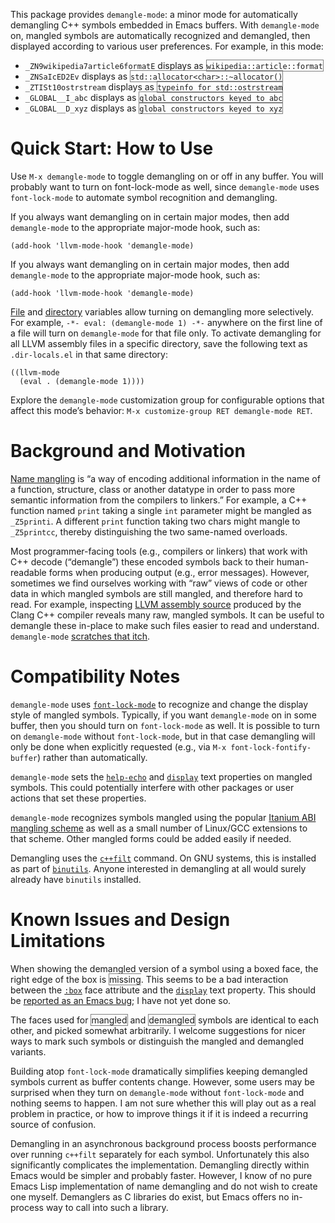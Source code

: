 This package provides `demangle-mode`: a minor mode for automatically
demangling C++ symbols embedded in Emacs buffers. With `demangle-mode`
on, mangled symbols are automatically recognized and demangled, then
displayed according to various user preferences. For example, in this
mode:

- `_ZN9wikipedia7article6formatE` displays as <span
  title="_ZN9wikipedia7article6formatE" style="border: 1px solid
  gray">`wikipedia::article::format`</span>
- `_ZNSaIcED2Ev` displays as <span title="_ZNSaIcED2Ev" style="border:
  1px solid gray">`std::allocator<char>::~allocator()`</span>
- `_ZTISt10ostrstream` displays as <span title="_ZTISt10ostrstream"
  style="border: 1px solid gray">`typeinfo for std::ostrstream`</span>
- `_GLOBAL__I_abc` displays as <span title="_GLOBAL__I_abc"
  style="border: 1px solid gray">`global constructors keyed to
  abc`</span>
- `_GLOBAL__D_xyz` displays as <span title="_GLOBAL__D_xyz"
  style="border: 1px solid gray">`global constructors keyed to
  xyz`</span>

# Quick Start: How to Use

Use `M-x demangle-mode` to toggle demangling on or off in any
buffer. You will probably want to turn on font-lock-mode as well,
since `demangle-mode` uses `font-lock-mode` to automate symbol
recognition and demangling.

If you always want demangling on in certain major modes, then add
`demangle-mode` to the appropriate major-mode hook, such as:

```elisp
(add-hook 'llvm-mode-hook 'demangle-mode)
```

If you always want demangling on in certain major modes, then add
`demangle-mode` to the appropriate major-mode hook, such as:

```elisp
(add-hook 'llvm-mode-hook 'demangle-mode)
```

[File](https://www.gnu.org/software/emacs/manual/html_node/emacs/File-Variables.html)
and
[directory](https://www.gnu.org/software/emacs/manual/html_node/emacs/Directory-Variables.html)
variables allow turning on demangling more selectively. For example,
`-*- eval: (demangle-mode 1) -*-` anywhere on the first line of a file
will turn on `demangle-mode` for that file only. To activate
demangling for all LLVM assembly files in a specific directory, save
the following text as `.dir-locals.el` in that same directory:

```elisp
((llvm-mode
  (eval . (demangle-mode 1))))
```

Explore the `demangle-mode` customization group for configurable
options that affect this mode’s behavior: `M-x customize-group RET
demangle-mode RET`.

# Background and Motivation

[Name mangling](https://en.wikipedia.org/wiki/Name_mangling) is “a way
of encoding additional information in the name of a function,
structure, class or another datatype in order to pass more semantic
information from the compilers to linkers.” For example, a C++
function named `print` taking a single `int` parameter might be
mangled as `_Z5printi`. A different `print` function taking two chars
might mangle to `_Z5printcc`, thereby distinguishing the two
same-named overloads.

Most programmer-facing tools (e.g., compilers or linkers) that work
with C++ decode (“demangle”) these encoded symbols back to their
human-readable forms when producing output (e.g., error
messages). However, sometimes we find ourselves working with “raw”
views of code or other data in which mangled symbols are still
mangled, and therefore hard to read. For example, inspecting
[LLVM assembly source](http://llvm.org/docs/LangRef.html) produced by
the Clang C++ compiler reveals many raw, mangled symbols. It can be
useful to demangle these in-place to make such files easier to read
and understand. `demangle-mode`
[scratches that itch](http://www.catb.org/~esr/writings/cathedral-bazaar/cathedral-bazaar/ar01s02.html).

# Compatibility Notes

`demangle-mode` uses
[`font-lock-mode`](https://www.gnu.org/software/emacs/manual/html_node/emacs/Font-Lock.html)
to recognize and change the display style of mangled
symbols. Typically, if you want `demangle-mode` on in some buffer,
then you should turn on `font-lock-mode` as well. It is possible to
turn on `demangle-mode` without `font-lock-mode`, but in that case
demangling will only be done when explicitly requested (e.g., via `M-x
font-lock-fontify-buffer`) rather than automatically.

`demangle-mode` sets the
[`help-echo`](http://www.gnu.org/software/emacs/manual/html_node/elisp/Special-Properties.html)
and
[`display`](http://www.gnu.org/software/emacs/manual/html_node/elisp/Special-Properties.html)
text properties on mangled symbols. This could potentially interfere
with other packages or user actions that set these properties.

`demangle-mode` recognizes symbols mangled using the popular
[Itanium ABI mangling scheme](http://mentorembedded.github.io/cxx-abi/abi.html#mangling)
as well as a small number of Linux/GCC extensions to that
scheme. Other mangled forms could be added easily if needed.

Demangling uses the
[`c++filt`](https://sourceware.org/binutils/docs-2.24/binutils/c_002b_002bfilt.html)
command. On GNU systems, this is installed as part of
[`binutils`](http://www.gnu.org/software/binutils/). Anyone interested
in demangling at all would surely already have `binutils` installed.

# Known Issues and Design Limitations

When showing the demangled version of a symbol using a boxed face, the
right edge of the box is <span style="border: 1px solid gray;
border-right: none">missing</span>. This seems to be a bad interaction
between the
[`:box`](http://www.gnu.org/software/emacs/manual/html_node/elisp/Face-Attributes.html)
face attribute and the
[`display`](http://www.gnu.org/software/emacs/manual/html_node/elisp/Special-Properties.html)
text property. This should be
[reported as an Emacs bug](http://debbugs.gnu.org/Emacs.html); I have
not yet done so.

The faces used for <span style="border: 1px solid gray">mangled</span>
and <span style="border: 1px solid gray">demangled</span> symbols are
identical to each other, and picked somewhat arbitrarily. I welcome
suggestions for nicer ways to mark such symbols or distinguish the
mangled and demangled variants.

Building atop `font-lock-mode` dramatically simplifies keeping
demangled symbols current as buffer contents change. However, some
users may be surprised when they turn on `demangle-mode` without
`font-lock-mode` and nothing seems to happen. I am not sure whether
this will play out as a real problem in practice, or how to improve
things it if it is indeed a recurring source of confusion.

Demangling in an asynchronous background process boosts performance
over running `c++filt` separately for each symbol. Unfortunately this
also significantly complicates the implementation. Demangling directly
within Emacs would be simpler and probably faster. However, I know of
no pure Emacs Lisp implementation of name demangling and do not wish
to create one myself. Demanglers as C libraries do exist, but Emacs
offers no in-process way to call into such a library.
